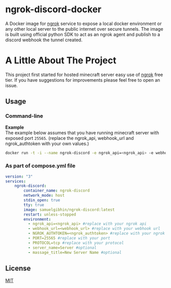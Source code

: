 # ngrok-discord-docker

A Docker image for [ngrok](https://ngrok.com) service to expose a local docker environment or any other local server to the public internet over secure tunnels. The image is built using official python SDK to act as an ngrok agent and publish to a discord webhook the tunnel created.

# A Little About The Project

This project first started for hosted minecraft server easy use of [ngrok](https://ngrok.com) free tier.
If you have suggestions for improvements please feel free to open an issue.

## Usage

### Command-line

**Example**  
The example below assumes that you have running minecraft server with exposed port `25565`.
(replace the ngrok_api, webhook_url and ngrok_authtoken with your own values.)

```bash
docker run -t -i --name ngrok-discord -e ngrok_api=<ngrok_api> -e webhook_url=<webhook_url> -e NGROK_AUTHTOKEN=<ngrok_authtoken> -e PORT=25565 -e PROTOCOL=tcp -e server_name=Server -e massage_title=New Server Name samuelgibhin/ngrok-discord:latest 
```

### As part of compose.yml file 

```yaml
version: "3"
services:
    ngrok-discord:
        container_name: ngrok-discord
        network_mode: host
        stdin_open: true
        tty: true
        image: samuelgibhin/ngrok-discord:latest
        restart: unless-stopped
        environment:
          - ngrok_api=<ngrok_api> #replace with your ngrok api
          - webhook_url=<webhook_url> #replace with your webhook url
          - NGROK_AUTHTOKEN=<ngrok_authtoken> #replace with your ngrok authentication token
          - PORT=25565 #replace with your port
          - PROTOCOL=tcp #replace with your protocol
          - server_name=Server #optional
          - massage_title=New Server Name #optional
```

## License

[MIT](../../blob/master/LICENSE)
